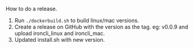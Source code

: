 How to do a release. 

1. Run `./dockerbuild.sh` to build linux/mac versions. 
2. Create a release on GitHub with the version as the tag. eg: v0.0.9 and upload ironcli_linux and ironcli_mac.
3. Updated install.sh with new version. 
